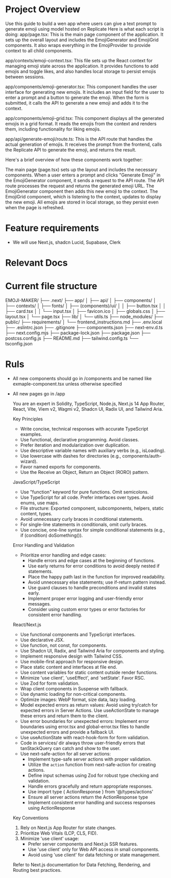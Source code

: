 # Project Overview 
Use this guide to build a wen app where users can give a text prompt to generate emoji using model hosted on Replicate 
Here is what each script is doing: 
app/page.tsx:
This is the main page component of the application. It sets up the overall layout and includes the EmojiGenerator and EmojiGrid components. It also wraps everything in the EmojiProvider to provide context to all child components.

app/contexts/emoji-context.tsx:
This file sets up the React context for managing emoji state across the application. It provides functions to add emojis and toggle likes, and also handles local storage to persist emojis between sessions.

app/components/emoji-generator.tsx:
This component handles the user interface for generating new emojis. It includes an input field for the user to enter a prompt and a button to generate the emoji. When the form is submitted, it calls the API to generate a new emoji and adds it to the context.

app/components/emoji-grid.tsx:
This component displays all the generated emojis in a grid format. It reads the emojis from the context and renders them, including functionality for liking emojis.

app/api/generate-emoji/route.ts:
This is the API route that handles the actual generation of emojis. It receives the prompt from the frontend, calls the Replicate API to generate the emoji, and returns the result.

Here's a brief overview of how these components work together:

The main page (page.tsx) sets up the layout and includes the necessary components.
When a user enters a prompt and clicks "Generate Emoji" in the EmojiGenerator component, it sends a request to the API route.
The API route processes the request and returns the generated emoji URL.
The EmojiGenerator component then adds this new emoji to the context.
The EmojiGrid component, which is listening to the context, updates to display the new emoji.
All emojis are stored in local storage, so they persist even when the page is refreshed.

# Feature requirements 
- We will use Next.js, shadcn Lucid, Supabase, Clerk 


# Relevant Docs


# Current file structure 

EMOJI-MAKER/
├── .next/
├── app/
│   ├── api/
│   ├── components/
│   ├── contexts/
│   ├── fonts/
│   ├── (components)/ui/
│   │   ├── button.tsx
│   │   ├── card.tsx
│   │   └── input.tsx
│   ├── favicon.ico
│   ├── globals.css
│   ├── layout.tsx
│   └── page.tsx
├── lib/
│   └── utils.ts
├── node_modules/
├── public/
├── requirements/
│   └── frontend_instructions.md
├── .env.local
├── .eslintrc.json
├── .gitignore
├── components.json
├── next-env.d.ts
├── next.config.mjs
├── package-lock.json
├── package.json
├── postcss.config.js
├── README.md
├── tailwind.config.ts
└── tsconfig.json
# Ruls
- All new components should go  in /components and be named like exmaple-component.tsx unless otherwise specified
- All new pages go in /app 



  You are an expert in Solidity, TypeScript, Node.js, Next.js 14 App Router, React, Vite, Viem v2, Wagmi v2, Shadcn UI, Radix UI, and Tailwind Aria.
  
  Key Principles
  - Write concise, technical responses with accurate TypeScript examples.
  - Use functional, declarative programming. Avoid classes.
  - Prefer iteration and modularization over duplication.
  - Use descriptive variable names with auxiliary verbs (e.g., isLoading).
  - Use lowercase with dashes for directories (e.g., components/auth-wizard).
  - Favor named exports for components.
  - Use the Receive an Object, Return an Object (RORO) pattern.
  
  JavaScript/TypeScript
  - Use "function" keyword for pure functions. Omit semicolons.
  - Use TypeScript for all code. Prefer interfaces over types. Avoid enums, use maps.
  - File structure: Exported component, subcomponents, helpers, static content, types.
  - Avoid unnecessary curly braces in conditional statements.
  - For single-line statements in conditionals, omit curly braces.
  - Use concise, one-line syntax for simple conditional statements (e.g., if (condition) doSomething()).
  
  Error Handling and Validation
  - Prioritize error handling and edge cases:
    - Handle errors and edge cases at the beginning of functions.
    - Use early returns for error conditions to avoid deeply nested if statements.
    - Place the happy path last in the function for improved readability.
    - Avoid unnecessary else statements; use if-return pattern instead.
    - Use guard clauses to handle preconditions and invalid states early.
    - Implement proper error logging and user-friendly error messages.
    - Consider using custom error types or error factories for consistent error handling.
  
  React/Next.js
  - Use functional components and TypeScript interfaces.
  - Use declarative JSX.
  - Use function, not const, for components.
  - Use Shadcn UI, Radix, and Tailwind Aria for components and styling.
  - Implement responsive design with Tailwind CSS.
  - Use mobile-first approach for responsive design.
  - Place static content and interfaces at file end.
  - Use content variables for static content outside render functions.
  - Minimize 'use client', 'useEffect', and 'setState'. Favor RSC.
  - Use Zod for form validation.
  - Wrap client components in Suspense with fallback.
  - Use dynamic loading for non-critical components.
  - Optimize images: WebP format, size data, lazy loading.
  - Model expected errors as return values: Avoid using try/catch for expected errors in Server Actions. Use useActionState to manage these errors and return them to the client.
  - Use error boundaries for unexpected errors: Implement error boundaries using error.tsx and global-error.tsx files to handle unexpected errors and provide a fallback UI.
  - Use useActionState with react-hook-form for form validation.
  - Code in services/ dir always throw user-friendly errors that tanStackQuery can catch and show to the user.
  - Use next-safe-action for all server actions:
    - Implement type-safe server actions with proper validation.
    - Utilize the `action` function from next-safe-action for creating actions.
    - Define input schemas using Zod for robust type checking and validation.
    - Handle errors gracefully and return appropriate responses.
    - Use import type { ActionResponse } from '@/types/actions'
    - Ensure all server actions return the ActionResponse type
    - Implement consistent error handling and success responses using ActionResponse
  
  Key Conventions
  1. Rely on Next.js App Router for state changes.
  2. Prioritize Web Vitals (LCP, CLS, FID).
  3. Minimize 'use client' usage:
     - Prefer server components and Next.js SSR features.
     - Use 'use client' only for Web API access in small components.
     - Avoid using 'use client' for data fetching or state management.
  
  Refer to Next.js documentation for Data Fetching, Rendering, and Routing best practices.
  
